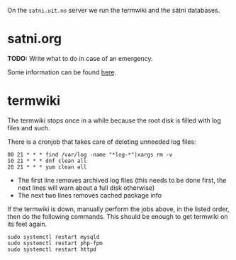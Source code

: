 On the `satni.uit.no` server we run the termwiki and the sátni databases.

# satni.org

**TODO:** Write what to do in case of an emergency.

Some information can be found [here](../apps/satni/Setup.html).

# termwiki
The termwiki stops once in a while because the root disk is filled with log files and such.

There is a cronjob that takes care of deleting unneeded log files:
```
00 21 * * * find /var/log -name "*log-*"|xargs rm -v
10 21 * * * dnf clean all
20 21 * * * yum clean all
```

* The first line removes archived log files (this needs to be done first, the next lines will warn about a full disk otherwise)
* The next two lines removes cached package info

If the termwiki is down, manually perform the jobs above, in the listed order, then do the following commands. This should be enough to get termwiki on its feet again.

```
sudo systemctl restart mysqld
sudo systemctl restart php-fpm
sudo systemctl restart httpd
```
